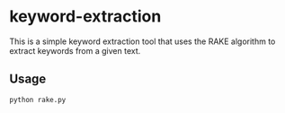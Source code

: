 # keyword-extraction

This is a simple keyword extraction tool that uses the RAKE algorithm to extract keywords from a given text.

## Usage

```bash
python rake.py
```
